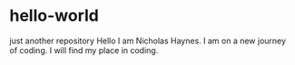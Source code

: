 # hello-world
just another repository 
Hello I am Nicholas Haynes. I am on a new journey of coding. I will find my place in coding. 
